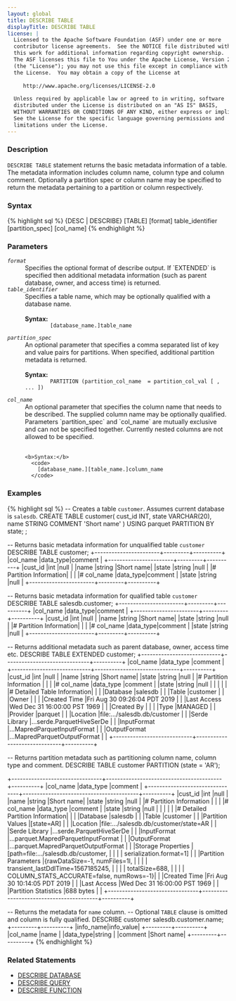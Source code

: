 ```yaml
---
layout: global
title: DESCRIBE TABLE
displayTitle: DESCRIBE TABLE
license: |
  Licensed to the Apache Software Foundation (ASF) under one or more
  contributor license agreements.  See the NOTICE file distributed with
  this work for additional information regarding copyright ownership.
  The ASF licenses this file to You under the Apache License, Version 2.0
  (the "License"); you may not use this file except in compliance with
  the License.  You may obtain a copy of the License at
 
     http://www.apache.org/licenses/LICENSE-2.0
 
  Unless required by applicable law or agreed to in writing, software
  distributed under the License is distributed on an "AS IS" BASIS,
  WITHOUT WARRANTIES OR CONDITIONS OF ANY KIND, either express or implied.
  See the License for the specific language governing permissions and
  limitations under the License.
---
```

### Description
`DESCRIBE TABLE` statement returns the basic metadata information of a
table. The metadata information includes column name, column type
and column comment. Optionally a partition spec or column name may be specified
to return the metadata pertaining to a partition or column respectively.

### Syntax
{% highlight sql %}
{DESC | DESCRIBE} [TABLE] [format] table_identifier [partition_spec] [col_name]
{% endhighlight %}

### Parameters
<dl>
  <dt><code><em>format</em></code></dt>
  <dd>
    Specifies the optional format of describe output. If `EXTENDED` is specified
    then additional metadata information (such as parent database, owner, and access time)
    is returned. 
  </dd>
  <dt><code><em>table_identifier</em></code></dt>
  <dd>
    Specifies a table name, which may be optionally qualified with a database name.<br><br>
    <b>Syntax:</b>
      <code>
        [database_name.]table_name
      </code>
  </dd>
  <dt><code><em>partition_spec</em></code></dt>
  <dd>
    An optional parameter that specifies a comma separated list of key and value pairs
    for partitions. When specified, additional partition metadata is returned.<br><br>
    <b>Syntax:</b>
      <code>
        PARTITION (partition_col_name  = partition_col_val [ , ... ])
      </code>
  </dd>  
  <dt><code><em>col_name</em></code></dt>
  <dd>
    An optional parameter that specifies the column name that needs to be described.
    The supplied column name may be optionally qualified. Parameters `partition_spec`
    and `col_name` are  mutually exclusive and can not be specified together. Currently
    nested columns are not allowed to be specified.<br><br>
    
    <b>Syntax:</b>
      <code>
        [database_name.][table_name.]column_name
      </code>
   </dd>
</dl>

### Examples
{% highlight sql %}
-- Creates a table `customer`. Assumes current database is `salesdb`.
CREATE TABLE customer(
    cust_id INT,
    state VARCHAR(20),
    name STRING COMMENT 'Short name'
  )
  USING parquet
  PARTITION BY state;
  ;

-- Returns basic metadata information for unqualified table `customer`
DESCRIBE TABLE customer;
  +-----------------------+---------+----------+
  |col_name               |data_type|comment   |
  +-----------------------+---------+----------+
  |cust_id                |int      |null      |
  |name                   |string   |Short name|
  |state                  |string   |null      |
  |# Partition Information|         |          |
  |# col_name             |data_type|comment   |
  |state                  |string   |null      |
  +-----------------------+---------+----------+

-- Returns basic metadata information for qualified table `customer`
DESCRIBE TABLE salesdb.customer;
  +-----------------------+---------+----------+
  |col_name               |data_type|comment   |
  +-----------------------+---------+----------+
  |cust_id                |int      |null      |
  |name                   |string   |Short name|
  |state                  |string   |null      |
  |# Partition Information|         |          |
  |# col_name             |data_type|comment   |
  |state                  |string   |null      |
  +-----------------------+---------+----------+

-- Returns additional metadata such as parent database, owner, access time etc.
DESCRIBE TABLE EXTENDED customer;
  +----------------------------+------------------------------+----------+
  |col_name                    |data_type                     |comment   |
  +----------------------------+------------------------------+----------+
  |cust_id                     |int                           |null      |
  |name                        |string                        |Short name|
  |state                       |string                        |null      |
  |# Partition Information     |                              |          |
  |# col_name                  |data_type                     |comment   |
  |state                       |string                        |null      |
  |                            |                              |          |
  |# Detailed Table Information|                              |          |
  |Database                    |salesdb                       |          |
  |Table                       |customer                      |          |
  |Owner                       |<table owner>                 |          |
  |Created Time                |Fri Aug 30 09:26:04 PDT 2019  |          |
  |Last Access                 |Wed Dec 31 16:00:00 PST 1969  |          |
  |Created By                  |<spark version>               |          |
  |Type                        |MANAGED                       |          |
  |Provider                    |parquet                       |          |
  |Location                    |file:.../salesdb.db/customer  |          |
  |Serde Library               |...serde.ParquetHiveSerDe     |          |
  |InputFormat                 |...MapredParquetInputFormat   |          |
  |OutputFormat                |...MapredParquetOutputFormat  |          |
  +----------------------------+------------------------------+----------+

-- Returns partition metadata such as partitioning column name, column type and comment.
DESCRIBE TABLE customer PARTITION (state = 'AR');

  +--------------------------------+-----------------------------------------+----------+
  |col_name                        |data_type                                |comment   |
  +--------------------------------+-----------------------------------------+----------+
  |cust_id                         |int                                      |null      |
  |name                            |string                                   |Short name|
  |state                           |string                                   |null      |
  |# Partition Information         |                                         |          |
  |# col_name                      |data_type                                |comment   |
  |state                           |string                                   |null      |
  |                                |                                         |          |
  |# Detailed Partition Information|                                         |          |
  |Database                        |salesdb                                  |          |
  |Table                           |customer                                 |          |
  |Partition Values                |[state=AR]                               |          |
  |Location                        |file:.../salesdb.db/customer/state=AR    |          |
  |Serde Library                   |...serde.ParquetHiveSerDe                |          |
  |InputFormat                     |...parquet.MapredParquetInputFormat      |          |
  |OutputFormat                    |...parquet.MapredParquetOutputFormat     |          |
  |Storage Properties              |[path=file:.../salesdb.db/customer,      |          |
  |                                | serialization.format=1]                 |          |
  |Partition Parameters            |{rawDataSize=-1, numFiles=1l,            |          |
  |                                | transient_lastDdlTime=1567185245,       |          |
  |                                | totalSize=688,                          |          |
  |                                | COLUMN_STATS_ACCURATE=false, numRows=-1}|          |
  |Created Time                    |Fri Aug 30 10:14:05 PDT 2019             |          |
  |Last Access                     |Wed Dec 31 16:00:00 PST 1969             |          |
  |Partition Statistics            |688 bytes                                |          |
  +--------------------------------+-----------------------------------------+----------+

-- Returns the metadata for `name` column.
-- Optional `TABLE` clause is omitted and column is fully qualified.
DESCRIBE customer salesdb.customer.name;
  +---------+----------+
  |info_name|info_value|
  +---------+----------+
  |col_name |name      |
  |data_type|string    |
  |comment  |Short name|
  +---------+----------+
{% endhighlight %}

### Related Statements
- [DESCRIBE DATABASE](sql-ref-syntax-aux-describe-database.html)
- [DESCRIBE QUERY](sql-ref-syntax-aux-describe-query.html)
- [DESCRIBE FUNCTION](sql-ref-syntax-aux-describe-function.html)
